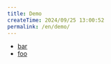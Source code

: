 ```yaml
---
title: Demo
createTime: 2024/09/25 13:00:52
permalink: /en/demo/
---
```


- [bar](./bar.md)
- [foo](./foo.md)

